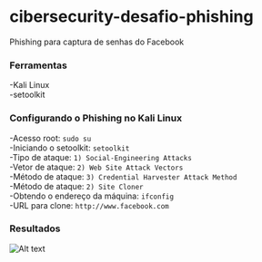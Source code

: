# cibersecurity-desafio-phishing
Phishing para captura de senhas do Facebook

### Ferramentas

-Kali Linux<br>
-setoolkit

### Configurando o Phishing no Kali Linux

-Acesso root: ``` sudo su ```<br>
-Iniciando o setoolkit: ``` setoolkit ```<br>
-Tipo de ataque: ``` 1) Social-Engineering Attacks ```<br>
-Vetor de ataque: ``` 2) Web Site Attack Vectors ```<br>
-Método de ataque: ``` 3) Credential Harvester Attack Method ```<br>
-Método de ataque: ``` 2) Site Cloner ```<br>
-Obtendo o endereço da máquina: ``` ifconfig ```<br>
-URL para clone: ``` http://www.facebook.com ```<br>

### Resultados
![Alt text](./passwd.png "Optional title")

